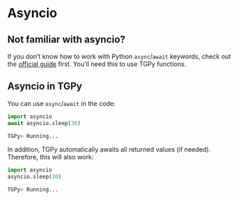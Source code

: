 # Asyncio

## Not familiar with asyncio?

If you don’t know how to work with Python `async`/`await` keywords, check out the [official guide](https://docs.python.org/3/library/asyncio-task.html) first. You’ll need this to use TGPy functions.

## Asyncio in TGPy

You can use `async`/`await` in the code:

```python
import asyncio
await asyncio.sleep(30)

TGPy> Running...
```


In addition, TGPy automatically awaits all returned values (if needed). Therefore, this will also work:

```python
import asyncio
asyncio.sleep(30)

TGPy> Running...
```
